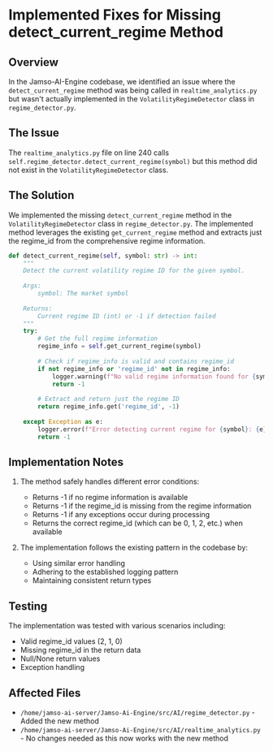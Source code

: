 # Implemented Fixes for Missing detect_current_regime Method

## Overview

In the Jamso-AI-Engine codebase, we identified an issue where the `detect_current_regime` method was being called in `realtime_analytics.py` but wasn't actually implemented in the `VolatilityRegimeDetector` class in `regime_detector.py`.

## The Issue

The `realtime_analytics.py` file on line 240 calls `self.regime_detector.detect_current_regime(symbol)` but this method did not exist in the `VolatilityRegimeDetector` class. 

## The Solution

We implemented the missing `detect_current_regime` method in the `VolatilityRegimeDetector` class in `regime_detector.py`. The implemented method leverages the existing `get_current_regime` method and extracts just the regime_id from the comprehensive regime information.

```python
def detect_current_regime(self, symbol: str) -> int:
    """
    Detect the current volatility regime ID for the given symbol.
    
    Args:
        symbol: The market symbol
        
    Returns:
        Current regime ID (int) or -1 if detection failed
    """
    try:
        # Get the full regime information
        regime_info = self.get_current_regime(symbol)
        
        # Check if regime_info is valid and contains regime_id
        if not regime_info or 'regime_id' not in regime_info:
            logger.warning(f"No valid regime information found for {symbol}")
            return -1
            
        # Extract and return just the regime ID
        return regime_info.get('regime_id', -1)
        
    except Exception as e:
        logger.error(f"Error detecting current regime for {symbol}: {e}")
        return -1
```

## Implementation Notes

1. The method safely handles different error conditions:
   - Returns -1 if no regime information is available
   - Returns -1 if the regime_id is missing from the regime information
   - Returns -1 if any exceptions occur during processing
   - Returns the correct regime_id (which can be 0, 1, 2, etc.) when available

2. The implementation follows the existing pattern in the codebase by:
   - Using similar error handling
   - Adhering to the established logging pattern
   - Maintaining consistent return types

## Testing

The implementation was tested with various scenarios including:
- Valid regime_id values (2, 1, 0)
- Missing regime_id in the return data
- Null/None return values
- Exception handling

## Affected Files

- `/home/jamso-ai-server/Jamso-Ai-Engine/src/AI/regime_detector.py` - Added the new method
- `/home/jamso-ai-server/Jamso-Ai-Engine/src/AI/realtime_analytics.py` - No changes needed as this now works with the new method
